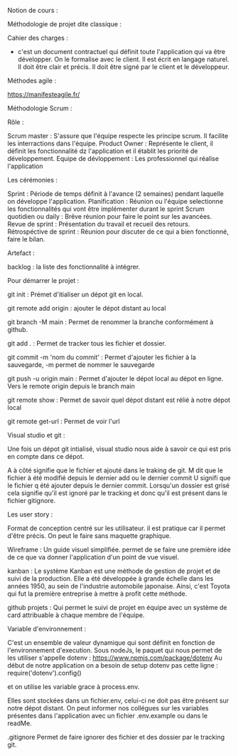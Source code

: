 Notion de cours :


Méthodologie de projet dite classique :

Cahier des charges :
- c'est un document contractuel qui définit toute l'application qui va être développer. On le formalise avec le client. Il est écrit en langage naturel. Il doit être clair et précis. Il doit être signé par le client et le développeur.

Méthodes agile :

https://manifesteagile.fr/

Méthodologie Scrum :

Rôle :

Scrum master : S'assure que l'équipe respecte les principe scrum. Il facilite les interractions dans l'équipe.
Product Owner : Représente le client, il définit les fonctionnalité dz l'application et il établit les priorité de développement.
Equipe de dévloppement : Les professionnel qui réalise l'application

Les cérémonies :

Sprint : Période de temps définit à l'avance (2 semaines) pendant laquelle on développe l'application.
Planification : Réunion ou l'équipe selectionne les fonctionnalités qui vont être implémenter durant le sprint
Scrum quotidien ou daily : Brêve réunion pour faire le point sur les avancées.
Revue de sprint : Présentation du travail et recueil des retours.
Rétrospéctive de sprint : Réunion pour discuter de ce qui a bien fonctionné, faire le bilan.

Artefact :

backlog : la liste des fonctionnalité à intégrer.



Pour démarrer le projet :

git init : Prémet d'itialiser un dépot git en local.

git remote add origin <urlDepotDistant> : ajouter le dépot distant au local

git branch -M main : Permet de renommer la branche conformément à github.

git add . : Permet de tracker tous les fichier et dossier.

git commit -m 'nom du commit' : Permet d'ajouter les fichier à la sauvegarde, -m permet de nommer le sauvegarde

git push -u origin main : Permet d'ajouter le dépot local au dépot en ligne. Vers le remote origin depuis le branch main

git remote show : Permet de savoir quel dépot distant est rélié à notre dépot local

git remote get-url <nomDepotDistant> : Permet de voir l'url


Visual studio et git :

Une fois un dépot git intialisé, visual studio nous aide à savoir ce qui est pris en compte dans ce dépot.

A à côté signifie que le fichier et ajouté dans le traking de git.
M dit que le fichier à été modifié depuis le dernier add ou le dernier commit
U signifi que le fichier q été ajouter depuis le dernier commit.
Lorsqu'un dossier est grisé cela signifie qu'il est ignoré par le tracking et donc qu'il est présent dans le fichier gitignore.


Les user story :

Format de conception centré sur les utilisateur. il est pratique car il permet d'être précis. On peut le faire sans maquette graphique.

Wireframe :
Un guide visuel simplifiée. permet de se faire une première idée de ce que va donner l'application d'un point de vue visuel.


kanban :
Le système Kanban est une méthode de gestion de projet et de suivi de la production. Elle a été développée à grande échelle dans les années 1950, au sein de l'industrie automobile japonaise. Ainsi, c'est Toyota qui fut la première entreprise à mettre à profit cette méthode.

github projets : 
Qui permet le suivi de projet en équipe avec un système de card attribuable à chaque membre de l'équipe.



Variable d'environnement :

C'est un ensemble de valeur dynamique qui sont définit en fonction de l'environnement d'execution.
Sous nodeJs, le paquet qui nous permet de les utiliser s'appelle dotenv : https://www.npmjs.com/package/dotenv
Au début de notre application on a besoin de setup dotenv pas cette ligne : 
require('dotenv').config()

et on utilise les variable grace à process.env.<nomVariable>

Elles sont stockées dans un fichier.env, celui-ci ne doit pas être présent sur notre dépot distant. On peut informer nos collégues sur les variables présentes dans l'application avec un fichier .env.example ou dans le readMe.

.gitignore 
Permet de faire ignorer des fichier et des dossier par le tracking git.
